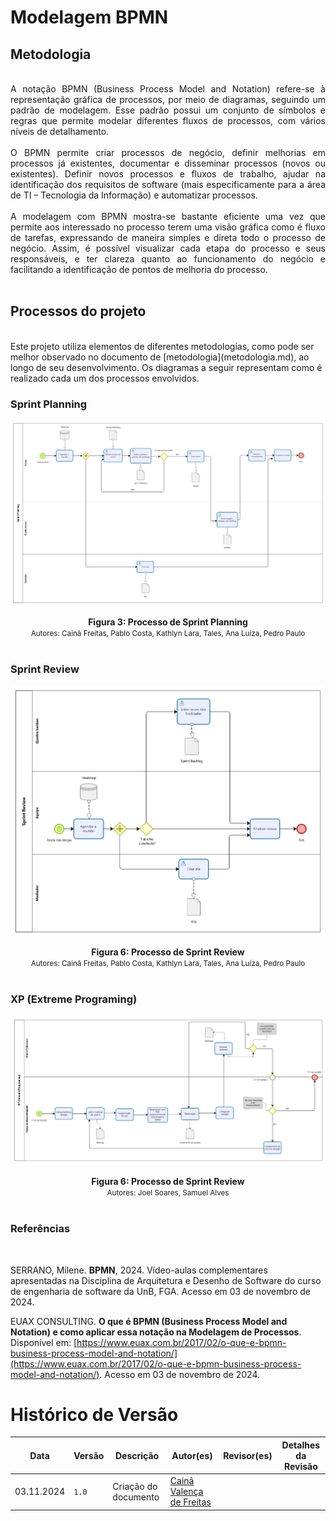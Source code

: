 # Modelagem BPMN

## Metodologia

<div align="justify">
<br>
A notação BPMN (Business Process Model and Notation) refere-se à representação gráfica de processos, por meio de diagramas, seguindo um padrão de modelagem. Esse padrão possui um conjunto de símbolos e regras que permite modelar diferentes fluxos de processos, com vários níveis de detalhamento.
<br><br>
O BPMN permite criar processos de negócio, definir melhorias em processos já existentes, documentar e disseminar processos (novos ou existentes). Definir novos processos e fluxos de trabalho, ajudar na identificação dos requisitos de software (mais especificamente para a área de TI – Tecnologia da Informação) e automatizar processos.
<br><br>
A modelagem com BPMN mostra-se bastante eficiente uma vez que permite aos interessado no processo terem uma visão gráfica como é fluxo de tarefas, expressando de maneira simples e direta todo o processo de negócio. Assim, é possível visualizar cada etapa do processo e seus responsáveis, e ter clareza quanto ao funcionamento do negócio e facilitando a identificação de pontos de melhoria do processo.
</div><br>

## Processos do projeto
<br>
Este projeto utiliza elementos de diferentes metodologias, como pode ser melhor observado no documento de [metodologia](metodologia.md), ao longo de seu desenvolvimento. Os diagramas a seguir representam como é realizado cada um dos processos envolvidos.
<br>

### Sprint Planning
[<div align="center"><img width="auto" height="auto" src="./assets/bpmn/SprintPlanning.png"/></div>](./assets/bpmn/SprintPlanning.png)

<figcaption align='center'>
    <b>Figura 3: Processo de Sprint Planning</b>
    <br>
    <small>Autores: Cainã Freitas, Pablo Costa, Kathlyn Lara, Tales, Ana Luíza, Pedro Paulo</small>
</figcaption>
<br>

### Sprint Review
[<div align="center"><img width="auto" height="auto" src="./assets/bpmn/SprintReview.png"/></div>](./assets/bpmn/SprintReview.png)
<figcaption align='center'>
    <b>Figura 6: Processo de Sprint Review </b>
    <br>
    <small>Autores: Cainã Freitas, Pablo Costa, Kathlyn Lara, Tales, Ana Luíza, Pedro Paulo</small>
</figcaption>
<br>

### XP (Extreme Programing)
[<div align="center"><img width="auto" height="auto" src="./assets/bpmn/bpmn_XP.png"/></div>](./assets/bpmn/bpmn_XP.png)
<figcaption align='center'>
    <b>Figura 6: Processo de Sprint Review </b>
    <br>
    <small>Autores: Joel Soares, Samuel Alves</small>
</figcaption>
<br>


### Referências
<br>

SERRANO, Milene. **BPMN**, 2024. Vídeo-aulas complementares apresentadas na Disciplina de Arquitetura e Desenho de Software do curso de engenharia de software da UnB, FGA. Acesso em 03 de novembro de 2024.

EUAX CONSULTING. **O que é BPMN (Business Process Model and Notation) e como aplicar essa notação na Modelagem de Processos**. Disponível em: [https://www.euax.com.br/2017/02/o-que-e-bpmn-business-process-model-and-notation/](https://www.euax.com.br/2017/02/o-que-e-bpmn-business-process-model-and-notation/). Acesso em 03 de novembro de 2024.



# Histórico de Versão

| Data       | Versão | Descrição             | Autor(es)          | Revisor(es) | Detalhes da Revisão|
|------------|--------|-----------------------|--------------------| :---:|:---:|
| 03.11.2024 | `1.0`    | Criação do documento  | [Cainã Valença de Freitas][CainaGH] |  |  |


[AnaGH]: https://github.com/analufernanndess
[CainaGH]: https://github.com/freitasc
[ClaudioGH]: https://github.com/claudiohsc
[EliasGH]: https://github.com/EliasOliver21
[GuilhermeGH]: https://github.com/gmeister18
[JoelGH]: https://github.com/JoelSRangel
[KathlynGH]: https://github.com/klmurussi
[PabloGH]: https://github.com/pabloheika
[PedroRGH]: https://github.com/pedro-rodiguero
[PedroPGH]: https://github.com/Pedrin0030
[SamuelGH]: https://github.com/samuelalvess
[TalesGH]: https://github.com/TalesRG
